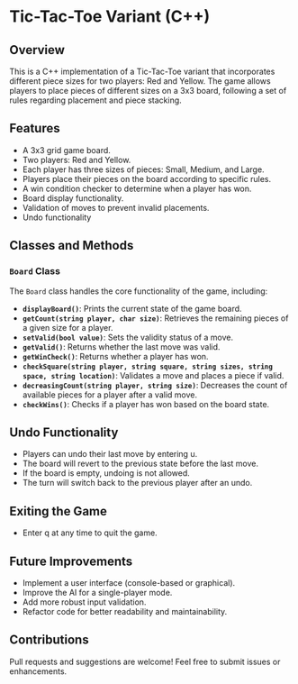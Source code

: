 # Tic-Tac-Toe Variant (C++)

## Overview
This is a C++ implementation of a Tic-Tac-Toe variant that incorporates different piece sizes for two players: Red and Yellow. The game allows players to place pieces of different sizes on a 3x3 board, following a set of rules regarding placement and piece stacking.

## Features
- A 3x3 grid game board.
- Two players: Red and Yellow.
- Each player has three sizes of pieces: Small, Medium, and Large.
- Players place their pieces on the board according to specific rules.
- A win condition checker to determine when a player has won.
- Board display functionality.
- Validation of moves to prevent invalid placements.
- Undo functionality

## Classes and Methods
### `Board` Class
The `Board` class handles the core functionality of the game, including:
- **`displayBoard()`**: Prints the current state of the game board.
- **`getCount(string player, char size)`**: Retrieves the remaining pieces of a given size for a player.
- **`setValid(bool value)`**: Sets the validity status of a move.
- **`getValid()`**: Returns whether the last move was valid.
- **`getWinCheck()`**: Returns whether a player has won.
- **`checkSquare(string player, string square, string sizes, string space, string location)`**: Validates a move and places a piece if valid.
- **`decreasingCount(string player, string size)`**: Decreases the count of available pieces for a player after a valid move.
- **`checkWins()`**: Checks if a player has won based on the board state.

## Undo Functionality
- Players can undo their last move by entering u.
- The board will revert to the previous state before the last move.
- If the board is empty, undoing is not allowed.
- The turn will switch back to the previous player after an undo.

## Exiting the Game
- Enter q at any time to quit the game.

## Future Improvements
- Implement a user interface (console-based or graphical).
- Improve the AI for a single-player mode.
- Add more robust input validation.
- Refactor code for better readability and maintainability.


## Contributions
Pull requests and suggestions are welcome! Feel free to submit issues or enhancements.

